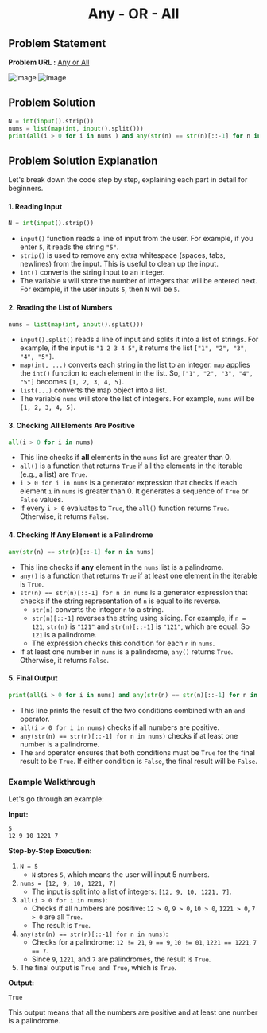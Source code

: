 <h1 align='center'>Any - OR - All</h1>

## Problem Statement

**Problem URL :** [Any or All](https://www.hackerrank.com/challenges/any-or-all/problem?isFullScreen=true)

![image](https://github.com/user-attachments/assets/286d24c8-ac27-4d20-a16c-d5ac64f6f1b3)
![image](https://github.com/user-attachments/assets/e804c4c1-9d05-44eb-b1c4-b7e6ffda22dd)


## Problem Solution
```py
N = int(input().strip())
nums = list(map(int, input().split()))
print(all(i > 0 for i in nums ) and any(str(n) == str(n)[::-1] for n in nums ))
```

## Problem Solution Explanation
Let's break down the code step by step, explaining each part in detail for beginners.

#### 1. **Reading Input**
```python
N = int(input().strip())
```
- `input()` function reads a line of input from the user. For example, if you enter `5`, it reads the string `"5"`.
- `strip()` is used to remove any extra whitespace (spaces, tabs, newlines) from the input. This is useful to clean up the input.
- `int()` converts the string input to an integer.
- The variable `N` will store the number of integers that will be entered next. For example, if the user inputs `5`, then `N` will be `5`.

#### 2. **Reading the List of Numbers**
```python
nums = list(map(int, input().split()))
```
- `input().split()` reads a line of input and splits it into a list of strings. For example, if the input is `"1 2 3 4 5"`, it returns the list `["1", "2", "3", "4", "5"]`.
- `map(int, ...)` converts each string in the list to an integer. `map` applies the `int()` function to each element in the list. So, `["1", "2", "3", "4", "5"]` becomes `[1, 2, 3, 4, 5]`.
- `list(...)` converts the map object into a list.
- The variable `nums` will store the list of integers. For example, `nums` will be `[1, 2, 3, 4, 5]`.

#### 3. **Checking All Elements Are Positive**
```python
all(i > 0 for i in nums)
```
- This line checks if **all** elements in the `nums` list are greater than 0.
- `all()` is a function that returns `True` if all the elements in the iterable (e.g., a list) are `True`.
- `i > 0 for i in nums` is a generator expression that checks if each element `i` in `nums` is greater than 0. It generates a sequence of `True` or `False` values.
- If every `i > 0` evaluates to `True`, the `all()` function returns `True`. Otherwise, it returns `False`.

#### 4. **Checking If Any Element is a Palindrome**
```python
any(str(n) == str(n)[::-1] for n in nums)
```
- This line checks if **any** element in the `nums` list is a palindrome.
- `any()` is a function that returns `True` if at least one element in the iterable is `True`.
- `str(n) == str(n)[::-1] for n in nums` is a generator expression that checks if the string representation of `n` is equal to its reverse.
  - `str(n)` converts the integer `n` to a string.
  - `str(n)[::-1]` reverses the string using slicing. For example, if `n = 121`, `str(n)` is `"121"` and `str(n)[::-1]` is `"121"`, which are equal. So `121` is a palindrome.
  - The expression checks this condition for each `n` in `nums`.
- If at least one number in `nums` is a palindrome, `any()` returns `True`. Otherwise, it returns `False`.

#### 5. **Final Output**
```python
print(all(i > 0 for i in nums) and any(str(n) == str(n)[::-1] for n in nums))
```
- This line prints the result of the two conditions combined with an `and` operator.
- `all(i > 0 for i in nums)` checks if all numbers are positive.
- `any(str(n) == str(n)[::-1] for n in nums)` checks if at least one number is a palindrome.
- The `and` operator ensures that both conditions must be `True` for the final result to be `True`. If either condition is `False`, the final result will be `False`.

### Example Walkthrough
Let's go through an example:

**Input:**
```
5
12 9 10 1221 7
```

**Step-by-Step Execution:**

1. `N = 5`
   - `N` stores `5`, which means the user will input 5 numbers.
2. `nums = [12, 9, 10, 1221, 7]`
   - The input is split into a list of integers: `[12, 9, 10, 1221, 7]`.
3. `all(i > 0 for i in nums)`:
   - Checks if all numbers are positive: `12 > 0`, `9 > 0`, `10 > 0`, `1221 > 0`, `7 > 0` are all `True`.
   - The result is `True`.
4. `any(str(n) == str(n)[::-1] for n in nums)`:
   - Checks for a palindrome: `12 != 21`, `9 == 9`, `10 != 01`, `1221 == 1221`, `7 == 7`.
   - Since `9`, `1221`, and `7` are palindromes, the result is `True`.
5. The final output is `True and True`, which is `True`.

**Output:**
```
True
```

This output means that all the numbers are positive and at least one number is a palindrome.
